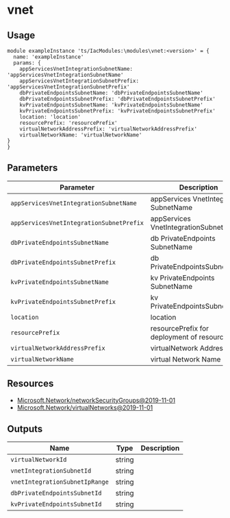 # vnet

## Usage

```bicep
module exampleInstance 'ts/IacModules:\modules\vnet:<version>' = {
  name: 'exampleInstance'
  params: {
    appServicesVnetIntegrationSubnetName: 'appServicesVnetIntegrationSubnetName'
    appServicesVnetIntegrationSubnetPrefix: 'appServicesVnetIntegrationSubnetPrefix'
    dbPrivateEndpointsSubnetName: 'dbPrivateEndpointsSubnetName'
    dbPrivateEndpointsSubnetPrefix: 'dbPrivateEndpointsSubnetPrefix'
    kvPrivateEndpointsSubnetName: 'kvPrivateEndpointsSubnetName'
    kvPrivateEndpointsSubnetPrefix: 'kvPrivateEndpointsSubnetPrefix'
    location: 'location'
    resourcePrefix: 'resourcePrefix'
    virtualNetworkAddressPrefix: 'virtualNetworkAddressPrefix'
    virtualNetworkName: 'virtualNetworkName'
}
}
```

## Parameters

| Parameter | Description | Type | Default |
| --- | --- | --- | --- |
| `appServicesVnetIntegrationSubnetName` | appServices VnetIntegration SubnetName | string |  |
| `appServicesVnetIntegrationSubnetPrefix` | appServices VnetIntegrationSubnetPrefix | string |  |
| `dbPrivateEndpointsSubnetName` | db PrivateEndpoints SubnetName | string |  |
| `dbPrivateEndpointsSubnetPrefix` | db PrivateEndpointsSubnetPrefix | string |  |
| `kvPrivateEndpointsSubnetName` | kv PrivateEndpoints SubnetName | string |  |
| `kvPrivateEndpointsSubnetPrefix` | kv PrivateEndpointsSubnetPrefix | string |  |
| `location` | location | string |  |
| `resourcePrefix` | resourcePrefix for deployment of resources | string |  |
| `virtualNetworkAddressPrefix` | virtualNetwork AddressPrefix | string |  |
| `virtualNetworkName` | virtual Network Name | string |  |

## Resources

- [Microsoft.Network/networkSecurityGroups@2019-11-01](https://learn.microsoft.com/en-us/azure/templates/microsoft.network/2019-11-01/networksecuritygroups)
- [Microsoft.Network/virtualNetworks@2019-11-01](https://learn.microsoft.com/en-us/azure/templates/microsoft.network/2019-11-01/virtualnetworks)

## Outputs

| Name | Type | Description |
| --- | --- | --- |
| `virtualNetworkId` | string |  |
| `vnetIntegrationSubnetId` | string |  |
| `vnetIntegrationSubnetIpRange` | string |  |
| `dbPrivateEndpointsSubnetId` | string |  |
| `kvPrivateEndpointsSubnetId` | string |  |